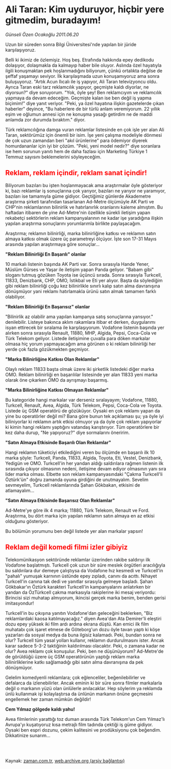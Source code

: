 # Ali Taran: Kim uyduruyor, hiçbir yere gitmedim, buradayım!

*Günseli Özen Ocakoğlu 2011.06.20*

<td class="columnist-detail">
<p>Uzun bir süreden sonra Bilgi Üniversitesi'nde yapılan bir jüride karşılaşıyoruz.</p>
<p>
<div id="haberMetinDiv">
<p>Belli ki ikimiz de özlemişiz. Hoş beş. Etrafında hakkında epey dedikodu dolaşıyor, dolaşmakla da kalmayıp haber bile oluyor. Aslında özel hayatıyla ilgili konuşmaktan pek hoşlanmadığını biliyorum, çünkü ortalıkta değilse de şeffaf yaşamayı seviyor. İlk karşılaşmada uzun konuşamıyoruz ama sonra buluşuyoruz. "Artık Acun Ilıcalı ile iş yapıyor, Ali Taran televizyoncu oldu. Ayrıca Taran eski tarz reklamcılık yapıyor, geçmişte kaldı diyorlar, ne diyorsun?" diye soruyorum. "Yok, öyle şey! Ben reklamcıyım ve reklamcılık yapmaya da devam edeceğim. Geçmişte kalan ise ben değil iş yapma biçimim!" diye yanıt veriyor. "Peki, ya özel hayatına ilişkin gazetelerde çıkan haberler" deyince, "Bu haberlere de bir türlü anlam veremiyorum. 22 yıllık eşim ve oğlumun annesi için ne konuşma yasağı getirdim ne de maddi anlamda zor durumda bıraktım." diyor.
<p>Türk reklamcılığına damga vuran reklamlar listesinde en çok işle yer alan Ali Taran, sektörümüz için önemli bir isim. İşe yeni çalışma modeliyle dönmesi de çok uzun zamandan beri "akıl ürünlerine" para ödemiyor diyerek homurdananlar için iyi bir çözüm. "Peki, yeni model nedir?" diye soranlara ise hem sorunun yanıtı hem de daha fazlası için Marketing Türkiye 1 Temmuz sayısını beklemelerini söyleyeceğim. 
<h2><font color="#FF0000"><b>Reklam, reklam içindir, reklam sanat içindir!</b>
</font></h2>
<p>Biliyorum bazıları bu işten hoşlanmayacak ama araştırmalar öyle gösteriyor ki, bazı reklamlar iş sonuçlarına çok yarıyor, bazıları ne yarıyor ne yaramıyor, bazıları ise tamamıyla güme gidiyor. Geçtiğimiz günlerde Akademetre araştırma şirketi tarafından tasarlanan Ad-Metre ölçümüyle AK Parti ve CHP'nin reklamlarının bilinirlik ve hatırlanırlık oranlarını kaleme almıştım. Bu haftadan itibaren de yine Ad-Metre'nin özellikle sürekli iletişim yapan rekabetçi sektörlerin reklam kampanyalarının ne kadar işe yaradığına ilişkin yapılan araştırma sonuçlarını yorumlarımla birlikte paylaşacağım.
<p>Araştırma; reklamın bilinirliği, marka bilinirliğine katkısı ve reklamın satın almaya katkısı olmak üzere üç parametreyi ölçüyor. İşte son 17-31 Mayıs arasında yapılan araştırmaya göre sonuçlar...
<p><b>"Reklam Bilinirliği En Başarılı" olanlar
</b>
<p>10 markalı listenin başında AK Parti var. Sonra sırasıyla Hande Yener, Müslüm Gürses ve Yaşar ile iletişim yapan Panda geliyor. "Babam gibi" sloganı tutmuş gözüken Toyota ise üçüncü sırada. Sonra sırasıyla Turkcell, 11833, Denizbank, CHP, OMO, İstikbal ve Eti yer alıyor. Başta da söylediğim gibi reklam bilinirliği çoğu kez bilinirlikle sınırlı kalıp satın alma davranışına dönüşmüyor yani reklamı hatırlamakla ürünü satın almak tamamen farklı olabiliyor.
<p><b>"Reklam Bilinirliği En Başarısız" olanlar
</b>
<p>"Bilinirlik az olabilir ama yapılan kampanya satış sonuçlarına yansıyor." denilebilir. Listeye bakınca aklım rakamlara itibar et derken, duygularımı isyan ettirecek bir sıralama ile karşılaşıyorum. Vodafone listenin başında yer alırken sonra sırasıyla Renault, 11880, MHP, Algida, Pepsi, Coca-Cola ve Türk Telekom geliyor. Listede iletişimine çuvalla para döken markalar olmasa hiç yorum yapmayacağım ama görünen o ki reklam bilinirliği her yerde çok fazla gözükmekten geçmiyor.
<p><b>"Marka Bilinirliğine Katkısı Olan Reklamlar"
</b>
<p>Olaylı reklam 11833 başta olmak üzere iki şirketlik listedeki diğer marka OMO. Reklam bilinirliği en başarılılar listesinde yer alan 11833 yeni marka olarak öne çıkarken OMO da ayrışmayı başarmış.
<p><b>"Marka Bilinirliğine Katkısı Olmayan Reklamlar"
</b>
<p>Bu kategoride hangi markalar var derseniz sıralayayım; Vodafone, 11880, Turkcell, Renault, Avea, Algida, Türk Telekom, Pepsi, Coca-Cola ve Toyota. Listede üç GSM operatörü de gözüküyor. Oysaki en çok reklamı yapan da yine bu operatörler değil mi? Bana göre bunun tek açıklaması şu; ya öyle iyi biliniyorlar ki reklamın artık etkisi olmuyor ya da öyle çok reklam yapıyorlar ki kimin hangi reklamı yaptığını vatandaş karıştırıyor. Tüm operatörlere bir kez daha durup, "Ne yapıyoruz?" diye sormalarını öneririm.
<p> <b>"Satın Almaya Etkisinde Başarılı Olan Reklamlar"
</b>
<p>Hangi reklamın tüketiciyi etkilediğini veren bu ölçümde en başarılı ilk 10 marka şöyle: Turkcell, Panda, 11833, Algida, Toyota, Eti, Vestel, Denizbank, Yedigün ve OMO. Turkcell'in her yandan aldığı saldırılara rağmen listenin ilk sırasında çıkıyor olmasının nedeni, iletişime devam ediyor olmasının yanı sıra lider marka olması. Elbette son reklam kampanyasındaki "Çakma Turkcell'li Öztürk'ün" doğru zamanda oyuna girdiğini de unutmayalım. Sevelim sevmeyelim, Turkcell reklamlarında Şahan Gökbakan, etkisini de atlamayalım...
<p><b>"Satın Almaya Etkisinde Başarısız Olan Reklamlar"
</b>
<p>Ad-Metre'ye göre ilk 4 marka; 11880, Türk Telekom, Renault ve Ford. Araştırma, bu dört marka için yapılan reklamın satın almaya en az etkisi olduğunu gösteriyor.
<p>Bu bölümün yorumunu ben değil listede yer alan markalar yapsın!
<h2><font color="#FF0000"><b>Reklam değil komedi filmi izler gibiyiz</b>
</font></h2>
<p>Telekomünikasyon sektöründe reklamlar üzerinden rakibe saldırıyı ilk Vodafone başlatmıştı. Turkcell çok uzun bir süre meslek örgütleri aracılığıyla bu saldırılara dur demeye çalıştıysa da Vodafone hız kesmedi ve Turkcell'in "pahalı" yumuşak karnının üstünde epey zıpladı, canını da acıttı. Nihayet Turkcell'in canına tak dedi ve yanıtlar sırasıyla gelmeye başladı. Şahan Gökbakar'ın Öztürk karakteri Turkcell'in kampanyalarını anlatırken bir yandan da ÖzTürkcell çakma markasıyla rakiplerine iki mesaj veriyordu: Birincisi sizi muhatap almıyorum, ikincisi gerçek marka benim, benden gerisi imitasyondur!
<p>Turkcell'in bu çıkışına yanıtın Vodafone'dan geleceğini beklerken, "Biz reklamlardaki kaosa katılmayacağız." diyen Avea'dan Ata Demirer'li eleştiri dozu epey yüksek iki film ardı ardına ekrana düştü. Kan emici ilk film muhatabı çok işaret etmese de Göteborg'un dozu öyle tavan yaptı ki köşe yazarları da sosyal medya da buna ilgisiz kalamadı. Peki, bundan sonra ne olur? Turkcell tüm yasal yolları kullanır, reklamın durdurulmasını ister. Ancak karar sadece 5-3-2 taktiğinin kaldırılması olacaktır. Peki, o zamana kadar ne olur? Avea reklamı çok konuşulur. Peki, ben ne düşünüyorum? Ad-Metre'de de görüldüğü üzere üç GSM operatörünün yaptığı reklam marka bilinirliklerine katkı sağlamadığı gibi satın alma davranışına da pek dönüşmüyor.
<p>Gelelim komedyenli reklamlara; çok eğlenceliler, beğenilebilirler ve defalarca da izlenebilirler. Ancak eminin ki bir süre sonra filmler markalarla değil o markanın yüzü olan ünlülerle anılacaklar. Hep söylerim ya reklamda ünlü kullanmak işi kolaylaştırsa da ünlünün markanın önüne geçmesini engellemek her zaman mümkün değildir!
<p><b>Cem Yılmaz gölgede kaldı yahu!
</b>
<p>Avea filmlerinin yarattığı toz duman arasında Türk Telekom'un Cem Yılmaz'lı Avrupa'yı kuşatıyoruz kısa metrajlı film tadında çektiği iş güme gidiyor. Oysaki ben espri dozunu, çekim kalitesini ve prodüksiyonu çok beğendim. Dikkatinize sunarım... </p></p></p></p></p></p></p></p></p></p></p></p></p></p></p></p></p></p></p></p></p></p></div>
</p>


<p><br>
		 </br></p></td>

Kaynak: [zaman.com.tr](http://zaman.com.tr/yazar.do?yazino=1148760), [web.archive.org (arşiv bağlantısı)](http://web.archive.org/web/20110904232001/http://www.zaman.com.tr:80/yazar.do?yazino=1148760)
